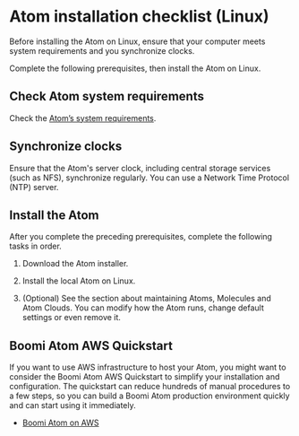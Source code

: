# Atom installation checklist \(Linux\) 

<head>
  <meta name="guidename" content="Integration"/>
  <meta name="context" content="GUID-a00ebe62-be96-4bd8-9142-07b702f22e88"/>
</head>


Before installing the Atom on Linux, ensure that your computer meets system requirements and you synchronize clocks.

Complete the following prerequisites, then install the Atom on Linux.

## Check Atom system requirements 

Check the [Atom’s system requirements](./r-atm-Atom_system_requirements_e3656558-174d-438e-bc5a-6dd48d20c159.md).

## Synchronize clocks 

Ensure that the Atom's server clock, including central storage services (such as NFS), synchronize regularly. You can use a Network Time Protocol (NTP) server.

## Install the Atom 

After you complete the preceding prerequisites, complete the following tasks in order.

1. Download the Atom installer.

2. Install the local Atom on Linux.

3. (Optional) See the section about maintaining Atoms, Molecules and Atom Clouds. You can modify how the Atom runs, change default settings or even remove it.

## Boomi Atom AWS Quickstart

If you want to use AWS infrastructure to host your Atom, you might want to consider the Boomi Atom AWS Quickstart to simplify your installation and configuration. The quickstart can reduce hundreds of manual procedures to a few steps, so you can build a Boomi Atom production environment quickly and can start using it immediately.

- [Boomi Atom on AWS](https://aws.amazon.com/solutions/partners/boomi-atom/)
